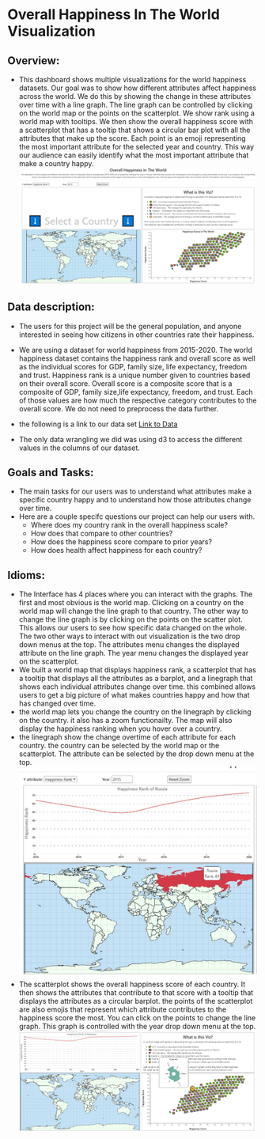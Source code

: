 # Overall Happiness In The World Visualization

## Overview:
* This dashboard shows multiple visualizations for the world happiness datasets. Our goal was to show how different attributes affect happiness across the world. We do this by showing the change in these attributes over time with a line graph. The line graph can be controlled by clicking on the world map or the points on the scatterplot. We show rank using a world map with tooltips. We then show the overall happiness score with a scatterplot that has a tooltip that shows a circular bar plot with all the attributes that make up the score. Each point is an emoji representing the most important attribute for the selected year and country. This way our audience can easily identify what the most important attribute that make a country happy. 
![thumbnail](images/thumbnail.jpg)

## Data description:
* The users for this project will be the general population, and anyone interested in seeing how citizens in other countries rate their happiness.
* We are using a dataset for world happiness from 2015-2020. The world happiness dataset contains the happiness rank and overall score as well as the individual scores for GDP, family size, life expectancy, freedom and trust. Happiness rank is a unique number given to countries based on their overall score. Overall score is a composite score that is a composite of GDP, family size,life expectancy, freedom, and trust. Each of those values are how much the respective category contributes to the overall score. We do not need to preprocess the data further.
  
* the following is a link to our data set
[Link to Data](https://www.kaggle.com/mathurinache/world-happiness-report)

* The only data wrangling we did was using d3 to access the different values in the columns of our dataset.

## Goals and Tasks:

* The main tasks for our users was to understand what attributes make a specific country happy and to understand how those attributes change over time.
* Here are a couple specifc questions our project can help our users with.
  * Where does my country rank in the overall happiness scale?
  * How does that compare to other countries?
  * How does the happiness score compare to prior years?
  * How does health affect happiness for each country?

## Idioms:

* The Interface has 4 places where you can interact with the graphs. The first and most obvious is the world map. Clicking on a country on the world map will change the line graph to that country. The other way to change the line graph is by clicking on the points on the scatter plot. This allows our users to see how specific data changed on the whole. The two other ways to interact with out visualization is the two drop down menus at the top. The attributes menu changes the displayed attribute on the line graph. The year menu changes the displayed year on the scatterplot. 
* We built a world map that displays happiness rank, a scatterplot that has a tooltip that displays all the attributes as a barplot, and a linegraph that shows each individual attributes change over time. this combined allows users to get a big picture of what makes countries happy and how that has changed over time. 
* the world map lets you change the country on the linegraph by clicking on the country. it also has a zoom functionailty. The map will also display the happiness ranking when you hover over a country.
* the linegraph show the change overtime of each attribute for each country. the country can be selected by the world map or the scatterplot. The attribute can be selected by the drop down menu at the top.
![example](images/example.JPG)
* The scatterplot shows the overall happiness score of each country. It then shows the attributes that contribute to that score with a tooltip that displays the attributes as a circular barplot. the points of the scatterplot are also emojis that represent which attribute contributes to the happiness score the most. You can click on the points to change the line graph. This graph is controlled with the year drop down menu at the top. 
![example2](images/example2.JPG)







